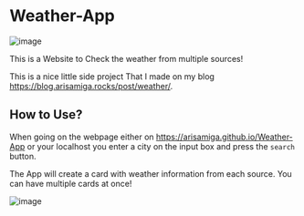 # Weather-App
![image](https://github.com/Arisamiga/Weather-App/assets/64918822/fde3cb28-effe-4e13-a2fe-e06071c89007)

This is a Website to Check the weather from multiple sources!

This is a nice little side project That I made on my blog https://blog.arisamiga.rocks/post/weather/.

## How to Use?
When going on the webpage either on https://arisamiga.github.io/Weather-App or your localhost you enter a city on the input box and press the `search` button.

The App will create a card with weather information from each source. You can have multiple cards at once!

![image](https://github.com/Arisamiga/Weather-App/assets/64918822/c7ca4508-9a22-4f9e-ad27-85990549ce56)
